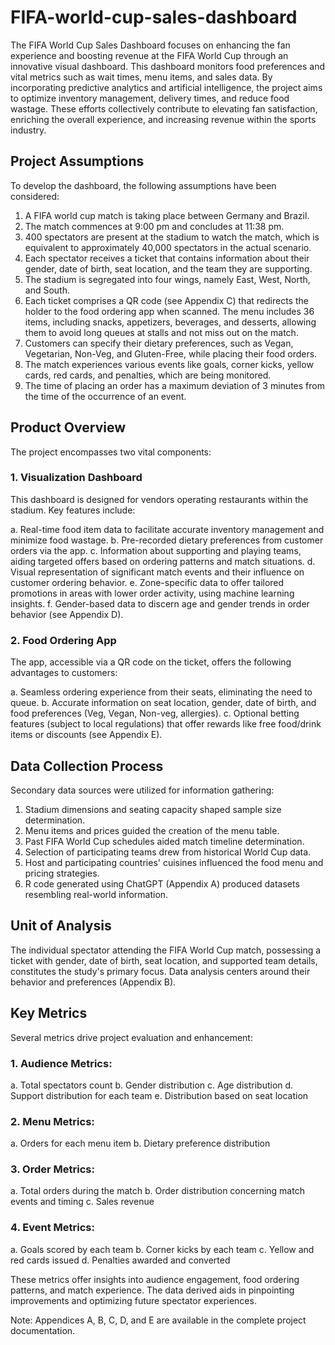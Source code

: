 # FIFA-world-cup-sales-dashboard

The FIFA World Cup Sales Dashboard focuses on enhancing the fan experience and boosting revenue at the FIFA World Cup through an innovative visual dashboard. This dashboard monitors food preferences and vital metrics such as wait times, menu items, and sales data. By incorporating predictive analytics and artificial intelligence, the project aims to optimize inventory management, delivery times, and reduce food wastage. These efforts collectively contribute to elevating fan satisfaction, enriching the overall experience, and increasing revenue within the sports industry.

## Project Assumptions
To develop the dashboard, the following assumptions have been considered:

1. A FIFA world cup match is taking place between Germany and Brazil.
2. The match commences at 9:00 pm and concludes at 11:38 pm.
3. 400 spectators are present at the stadium to watch the match, which is equivalent to approximately 40,000 spectators in the actual scenario.
4. Each spectator receives a ticket that contains information about their gender, date of birth, seat location, and the team they are supporting.
5. The stadium is segregated into four wings, namely East, West, North, and South.
6. Each ticket comprises a QR code (see Appendix C) that redirects the holder to the food ordering app when scanned. The menu includes 36 items, including snacks, appetizers, beverages, and desserts, allowing them to avoid long queues at stalls and not miss out on the match.
7. Customers can specify their dietary preferences, such as Vegan, Vegetarian, Non-Veg, and Gluten-Free, while placing their food orders.
8. The match experiences various events like goals, corner kicks, yellow cards, red cards, and penalties, which are being monitored.
9. The time of placing an order has a maximum deviation of 3 minutes from the time of the occurrence of an event.

## Product Overview
The project encompasses two vital components:

### 1. Visualization Dashboard
This dashboard is designed for vendors operating restaurants within the stadium. Key features include:

a. Real-time food item data to facilitate accurate inventory management and minimize food wastage.
b. Pre-recorded dietary preferences from customer orders via the app.
c. Information about supporting and playing teams, aiding targeted offers based on ordering patterns and match situations.
d. Visual representation of significant match events and their influence on customer ordering behavior.
e. Zone-specific data to offer tailored promotions in areas with lower order activity, using machine learning insights.
f. Gender-based data to discern age and gender trends in order behavior (see Appendix D).

### 2. Food Ordering App
The app, accessible via a QR code on the ticket, offers the following advantages to customers:

a. Seamless ordering experience from their seats, eliminating the need to queue.
b. Accurate information on seat location, gender, date of birth, and food preferences (Veg, Vegan, Non-veg, allergies).
c. Optional betting features (subject to local regulations) that offer rewards like free food/drink items or discounts (see Appendix E).

## Data Collection Process
Secondary data sources were utilized for information gathering:

1. Stadium dimensions and seating capacity shaped sample size determination.
2. Menu items and prices guided the creation of the menu table.
3. Past FIFA World Cup schedules aided match timeline determination.
4. Selection of participating teams drew from historical World Cup data.
5. Host and participating countries' cuisines influenced the food menu and pricing strategies.
6. R code generated using ChatGPT (Appendix A) produced datasets resembling real-world information.

## Unit of Analysis
The individual spectator attending the FIFA World Cup match, possessing a ticket with gender, date of birth, seat location, and supported team details, constitutes the study's primary focus. Data analysis centers around their behavior and preferences (Appendix B).

## Key Metrics
Several metrics drive project evaluation and enhancement:

### 1. Audience Metrics:

a. Total spectators count
b. Gender distribution
c. Age distribution
d. Support distribution for each team
e. Distribution based on seat location

### 2. Menu Metrics:

a. Orders for each menu item
b. Dietary preference distribution

### 3. Order Metrics:

a. Total orders during the match
b. Order distribution concerning match events and timing
c. Sales revenue

### 4. Event Metrics:

a. Goals scored by each team
b. Corner kicks by each team
c. Yellow and red cards issued
d. Penalties awarded and converted

These metrics offer insights into audience engagement, food ordering patterns, and match experience. The data derived aids in pinpointing improvements and optimizing future spectator experiences.

Note: Appendices A, B, C, D, and E are available in the complete project documentation.
